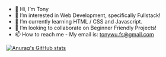 - 👋 Hi, I’m Tony
- 👀 I’m interested in Web Development, specifically Fullstack!
- 🌱 I’m currently learning HTML / CSS and Javascript.
- 💞️ I’m looking to collaborate on Beginner Friendly Projects!
- 📫 How to reach me - My email is: tonywu.fs@gmail.com


[![Anurag's GitHub stats](https://github-readme-stats.vercel.app/api?username=Tanukana&show_icons=true&theme=tokyonight)](https://github.com/anuraghazra/github-readme-stats)


<!---
Tanukana/Tanukana is a ✨ special ✨ repository because its `README.md` (this file) appears on your GitHub profile.
You can click the Preview link to take a look at your changes.
--->
